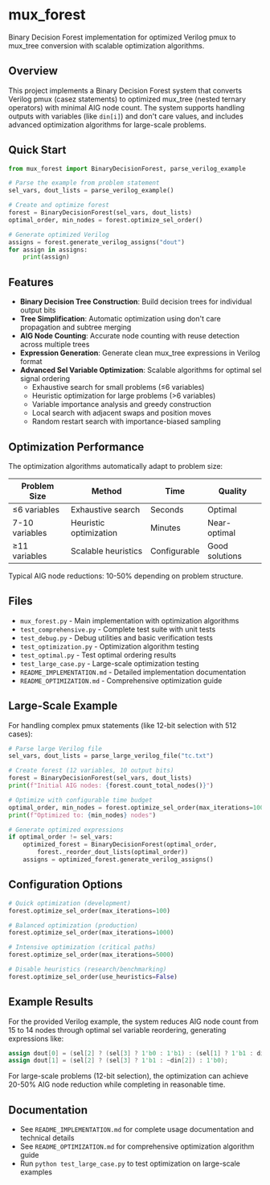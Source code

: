 # mux_forest

Binary Decision Forest implementation for optimized Verilog pmux to mux_tree conversion with scalable optimization algorithms.

## Overview

This project implements a Binary Decision Forest system that converts Verilog pmux (casez statements) to optimized mux_tree (nested ternary operators) with minimal AIG node count. The system supports handling outputs with variables (like `din[i]`) and don't care values, and includes advanced optimization algorithms for large-scale problems.

## Quick Start

```python
from mux_forest import BinaryDecisionForest, parse_verilog_example

# Parse the example from problem statement
sel_vars, dout_lists = parse_verilog_example()

# Create and optimize forest
forest = BinaryDecisionForest(sel_vars, dout_lists)
optimal_order, min_nodes = forest.optimize_sel_order()

# Generate optimized Verilog
assigns = forest.generate_verilog_assigns("dout")
for assign in assigns:
    print(assign)
```

## Features

- **Binary Decision Tree Construction**: Build decision trees for individual output bits
- **Tree Simplification**: Automatic optimization using don't care propagation and subtree merging  
- **AIG Node Counting**: Accurate node counting with reuse detection across multiple trees
- **Expression Generation**: Generate clean mux_tree expressions in Verilog format
- **Advanced Sel Variable Optimization**: Scalable algorithms for optimal sel signal ordering
  - Exhaustive search for small problems (≤6 variables)
  - Heuristic optimization for large problems (>6 variables)
  - Variable importance analysis and greedy construction
  - Local search with adjacent swaps and position moves
  - Random restart search with importance-biased sampling

## Optimization Performance

The optimization algorithms automatically adapt to problem size:

| Problem Size | Method | Time | Quality |
|-------------|--------|------|---------|
| ≤6 variables | Exhaustive search | Seconds | Optimal |
| 7-10 variables | Heuristic optimization | Minutes | Near-optimal |
| ≥11 variables | Scalable heuristics | Configurable | Good solutions |

Typical AIG node reductions: 10-50% depending on problem structure.

## Files

- `mux_forest.py` - Main implementation with optimization algorithms
- `test_comprehensive.py` - Complete test suite with unit tests
- `test_debug.py` - Debug utilities and basic verification tests
- `test_optimization.py` - Optimization algorithm testing
- `test_optimal.py` - Test optimal ordering results
- `test_large_case.py` - Large-scale optimization testing
- `README_IMPLEMENTATION.md` - Detailed implementation documentation
- `README_OPTIMIZATION.md` - Comprehensive optimization guide

## Large-Scale Example

For handling complex pmux statements (like 12-bit selection with 512 cases):

```python
# Parse large Verilog file
sel_vars, dout_lists = parse_large_verilog_file("tc.txt")

# Create forest (12 variables, 10 output bits)
forest = BinaryDecisionForest(sel_vars, dout_lists)
print(f"Initial AIG nodes: {forest.count_total_nodes()}")

# Optimize with configurable time budget
optimal_order, min_nodes = forest.optimize_sel_order(max_iterations=1000)
print(f"Optimized to: {min_nodes} nodes")

# Generate optimized expressions
if optimal_order != sel_vars:
    optimized_forest = BinaryDecisionForest(optimal_order, 
        forest._reorder_dout_lists(optimal_order))
    assigns = optimized_forest.generate_verilog_assigns()
```

## Configuration Options

```python
# Quick optimization (development)
forest.optimize_sel_order(max_iterations=100)

# Balanced optimization (production)  
forest.optimize_sel_order(max_iterations=1000)

# Intensive optimization (critical paths)
forest.optimize_sel_order(max_iterations=5000)

# Disable heuristics (research/benchmarking)
forest.optimize_sel_order(use_heuristics=False)
```

## Example Results

For the provided Verilog example, the system reduces AIG node count from 15 to 14 nodes through optimal sel variable reordering, generating expressions like:

```verilog
assign dout[0] = (sel[2] ? (sel[3] ? 1'b0 : 1'b1) : (sel[1] ? 1'b1 : din[3]));
assign dout[1] = (sel[2] ? (sel[3] ? 1'b1 : ~din[2]) : 1'b0);
```

For large-scale problems (12-bit selection), the optimization can achieve 20-50% AIG node reduction while completing in reasonable time.

## Documentation

- See `README_IMPLEMENTATION.md` for complete usage documentation and technical details
- See `README_OPTIMIZATION.md` for comprehensive optimization algorithm guide
- Run `python test_large_case.py` to test optimization on large-scale examples
